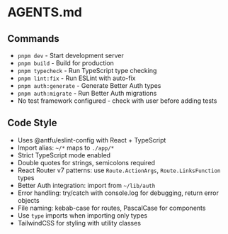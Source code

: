 # AGENTS.md

## Commands
- `pnpm dev` - Start development server
- `pnpm build` - Build for production  
- `pnpm typecheck` - Run TypeScript type checking
- `pnpm lint:fix` - Run ESLint with auto-fix
- `pnpm auth:generate` - Generate Better Auth types
- `pnpm auth:migrate` - Run Better Auth migrations
- No test framework configured - check with user before adding tests

## Code Style
- Uses @antfu/eslint-config with React + TypeScript
- Import alias: `~/*` maps to `./app/*`
- Strict TypeScript mode enabled
- Double quotes for strings, semicolons required
- React Router v7 patterns: use `Route.ActionArgs`, `Route.LinksFunction` types
- Better Auth integration: import from `~/lib/auth`
- Error handling: try/catch with console.log for debugging, return error objects
- File naming: kebab-case for routes, PascalCase for components
- Use `type` imports when importing only types
- TailwindCSS for styling with utility classes